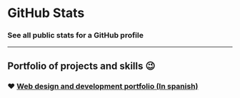 # GitHub Stats
### See all public stats for a GitHub profile
___
## Portfolio of projects and skills :wink:
### :heart: [Web design and development portfolio (In spanish)](https://bit.ly/hernanreiq)